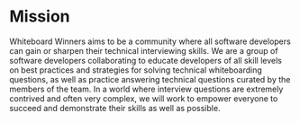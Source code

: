 # Mission
Whiteboard Winners aims to be a community where all software developers can gain or sharpen their technical interviewing skills. We are a group of software developers collaborating to educate developers of all skill levels on best practices and strategies for solving technical whiteboarding questions, as well as practice answering technical questions curated by the members of the team. In a world where interview questions are extremely contrived and often very complex, we will work to empower everyone to succeed and demonstrate their skills as well as possible.
